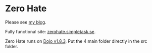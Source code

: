 Zero Hate
====================================================

Please see [my blog](http://blog.simpletask.se/zerohate).

Fully functional site: [zerohate.simpletask.se](http:zerohate.simpletask.se).

Zero Hate runs on [Dojo v1.8.3](http://dojotoolkit.org/download/). Put the 4 main folder directly in the src folder.
